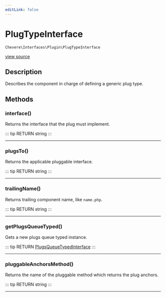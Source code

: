 ```yaml
---
editLink: false
---
```


# PlugTypeInterface

`Chevere\Interfaces\Plugin\PlugTypeInterface`

[view source](https://github.com/chevere/chevere/blob/master/src/Chevere/Interfaces/Plugin/PlugTypeInterface.php)

## Description

Describes the component in charge of defining a generic plug type.

## Methods

### interface()

Returns the interface that the plug must implement.

::: tip RETURN
string
:::

---

### plugsTo()

Returns the applicable pluggable interface.

::: tip RETURN
string
:::

---

### trailingName()

Returns trailing component name, like `name.php`.

::: tip RETURN
string
:::

---

### getPlugsQueueTyped()

Gets a new plugs queue typed instance.

::: tip RETURN
[PlugsQueueTypedInterface](./PlugsQueueTypedInterface.md)
:::

---

### pluggableAnchorsMethod()

Returns the name of the pluggable method which returns the plug anchors.

::: tip RETURN
string
:::

---
